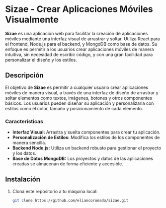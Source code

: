 # Sizae - Crear Aplicaciones Móviles Visualmente

**Sizae** es una aplicación web para facilitar la creación de aplicaciones móviles mediante una interfaz visual de arrastrar y soltar. Utiliza React para el frontend, Node.js para el backend, y MongoDB como base de datos. Su enfoque es permitir a los usuarios crear aplicaciones móviles de manera intuitiva, sin necesidad de escribir código, y con una gran facilidad para personalizar el diseño y los estilos.

## Descripción

El objetivo de **Sizae** es permitir a cualquier usuario crear aplicaciones móviles de manera visual, a través de una interfaz de diseño de arrastrar y soltar elementos como textos, imágenes, botones y otros componentes básicos. Los usuarios pueden diseñar su aplicación y personalizarla con estilos como el color, tamaño y posicionamiento de cada elemento.

### Características

- **Interfaz Visual:** Arrastra y suelta componentes para crear tu aplicación.
- **Personalización de Estilos:** Modifica los estilos de los componentes de manera sencilla.
- **Backend Node.js:** Utiliza un backend robusto para gestionar el proyecto y los datos.
- **Base de Datos MongoDB:** Los proyectos y datos de las aplicaciones creadas se almacenan de forma eficiente y accesible.

## Instalación

1. Clona este repositorio a tu máquina local:

   ```bash
   git clone https://github.com/eliancoronado/sizae.git
